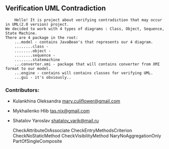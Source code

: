 ##  Verification UML Contradiction ##
		Hello! It is project about verifying contradiction that may occur in UML(2.0 version) project.
	We decided to work with 4 types of diagrams : Class, Object, Sequence, State Machine.
	There are 4 package in the root:
		...model - contains JavaBean's that represents our 4 diagram.  
		........class - 
		........object - 
		........sequence - 
		........statemachine
		...converter.xmi - package that will contains converter from XMI format to our model.
		...engine - contains will contains classes for verifying UML.
		...gui - it's obviously..
		
		
		
		
### Contributors:
* Kulankhina Oleksandra	mary.culiflower@gmail.com
* Mykhailenko Hlib		tas.nix@gmail.com
* Shatalov Yaroslav		shatalov_yarik@mail.ru
	
	
	
	CheckAttributeOrAssociate
	CheckEntryMethodsCriterion
	CheckNoStaticMethod
	CheckVisibilityMethod
	NaryNoAggregationOnly
	PartOfSingleComposite